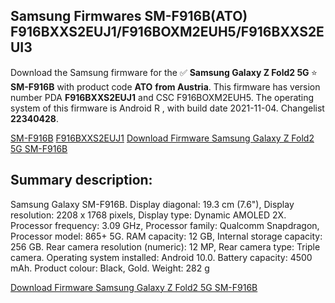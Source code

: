 <h2>Samsung Firmwares SM-F916B(ATO) F916BXXS2EUJ1/F916BOXM2EUH5/F916BXXS2EUI3</h2>
Download the Samsung firmware for the ✅ <strong>Samsung Galaxy Z Fold2 5G </strong> ⭐ <strong>SM-F916B</strong> with product code <strong>ATO</strong> <strong> from Austria</strong>. This firmware has version number PDA <strong>F916BXXS2EUJ1</strong> and CSC F916BOXM2EUH5. The operating system of this firmware is Android R , with build date 2021-11-04. Changelist <strong>22340428</strong>.


[SM-F916B](https://samfirm.shop/samsung/model/SM-F916B)
[F916BXXS2EUJ1](https://samfirm.shop/samsung/pda/F916BXXS2EUJ1)
[Download Firmware Samsung Galaxy Z Fold2 5G SM-F916B](https://samfirm.shop/samsung/firmware/471204)
<h2>Summary description:</h2>
<p>Samsung Galaxy SM-F916B. Display diagonal: 19.3 cm (7.6"), Display resolution: 2208 x 1768 pixels, Display type: Dynamic AMOLED 2X. Processor frequency: 3.09 GHz, Processor family: Qualcomm Snapdragon, Processor model: 865+ 5G. RAM capacity: 12 GB, Internal storage capacity: 256 GB. Rear camera resolution (numeric): 12 MP, Rear camera type: Triple camera. Operating system installed: Android 10.0. Battery capacity: 4500 mAh. Product colour: Black, Gold. Weight: 282 g</p>


[Download Firmware Samsung Galaxy Z Fold2 5G SM-F916B](https://samfirm.shop/samsung/firmware/471204)
